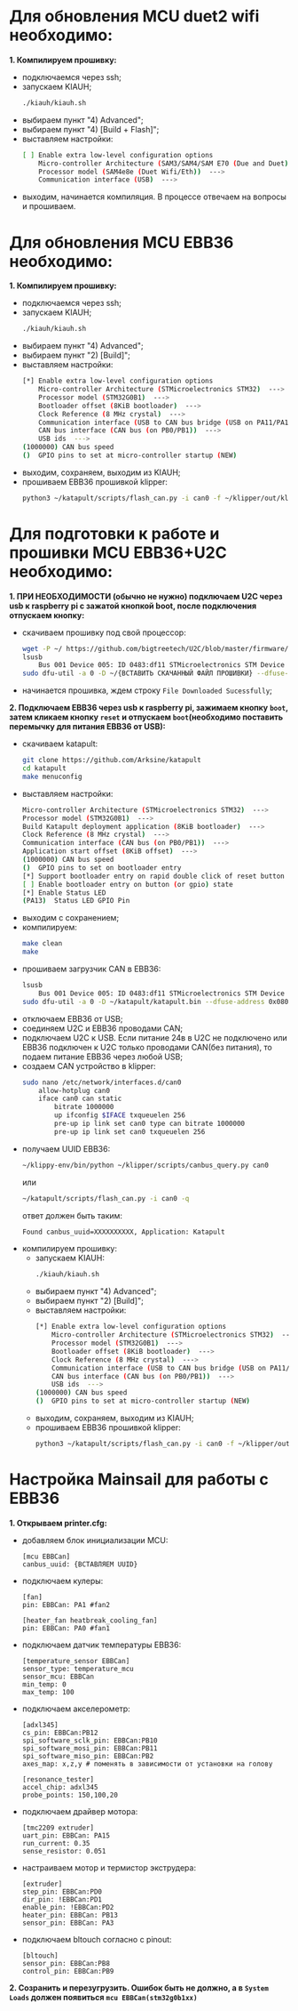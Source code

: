 # Для обновления MCU duet2 wifi необходимо:  

**1. Компилируем прошивку:**  
   - подключаемся через ssh;  
   - запускаем KIAUH;  
     ```bash
     ./kiauh/kiauh.sh
     ```  
   - выбираем пункт "4) Advanced";  
   - выбираем пункт "4) [Build + Flash]";  
   - выставляем настройки:  
     ```bash
     [ ] Enable extra low-level configuration options
         Micro-controller Architecture (SAM3/SAM4/SAM E70 (Due and Duet))  --->
         Processor model (SAM4e8e (Duet Wifi/Eth))  --->
         Communication interface (USB)  --->
      ```  
   - выходим, начинается компиляция. В процессе отвечаем на вопросы и прошиваем.  

# Для обновления MCU EBB36 необходимо:  

**1. Компилируем прошивку:**  
   - подключаемся через ssh;
   - запускаем KIAUH;  
     ```bash 
     ./kiauh/kiauh.sh
     ```  
   - выбираем пункт "4) Advanced";  
   - выбираем пункт "2) [Build]";  
   - выставляем настройки:  
     ```bash
     [*] Enable extra low-level configuration options
         Micro-controller Architecture (STMicroelectronics STM32)  --->
         Processor model (STM32G0B1)  --->
         Bootloader offset (8KiB bootloader)  --->
         Clock Reference (8 MHz crystal)  --->
         Communication interface (USB to CAN bus bridge (USB on PA11/PA12))  --->
         CAN bus interface (CAN bus (on PB0/PB1))  --->
         USB ids  --->
     (1000000) CAN bus speed
     ()  GPIO pins to set at micro-controller startup (NEW)
     ```  
  - выходим, сохраняем, выходим из KIAUH;  
  - прошиваем EBB36 прошивкой klipper:  
    ```bash
    python3 ~/katapult/scripts/flash_can.py -i can0 -f ~/klipper/out/klipper.bin -u {ВСТАВЛЯЕМ UUID}
    ```

# Для подготовки к работе и прошивки MCU EBB36+U2C необходимо:  

**1. ПРИ НЕОБХОДИМОСТИ (обычно не нужно) подключаем U2C через usb к raspberry pi с зажатой кнопкой boot, после подключения отпускаем кнопку:**  
   - скачиваем прошивку под свой процессор:  
     ```bash
     wget -P ~/ https://github.com/bigtreetech/U2C/blob/master/firmware/{ВСТАВИТЬ НЕОБХОДИМЫЙ ФАЙЛ ПРОШИВКИ}
     lsusb
         Bus 001 Device 005: ID 0483:df11 STMicroelectronics STM Device in DFU Mode
     sudo dfu-util -a 0 -D ~/{ВСТАВИТЬ СКАЧАННЫЙ ФАЙЛ ПРОШИВКИ} --dfuse-address 0x08000000:force:mass-erase:leave -d {ВСТАВИТЬ ID ИЗ КОМАНДЫ lsusb}
     ```  
   - начинается прошивка, ждем строку ```File Downloaded Sucessfully```;  
   
**2. Подключаем EBB36 через usb к raspberry pi, зажимаем кнопку ```boot```, затем кликаем кнопку ```reset``` и отпускаем ```boot```(необходимо поставить перемычку для питания EBB36 от USB):**  
   - скачиваем katapult:  
     ```bash
     git clone https://github.com/Arksine/katapult
     cd katapult
     make menuconfig
     ```
   - выставляем настройки:  
     ```bash
     Micro-controller Architecture (STMicroelectronics STM32)  --->
     Processor model (STM32G0B1)  --->
     Build Katapult deployment application (8KiB bootloader)  --->
     Clock Reference (8 MHz crystal)  --->
     Communication interface (CAN bus (on PB0/PB1))  --->
     Application start offset (8KiB offset)  --->
     (1000000) CAN bus speed
     ()  GPIO pins to set on bootloader entry
     [*] Support bootloader entry on rapid double click of reset button
     [ ] Enable bootloader entry on button (or gpio) state
     [*] Enable Status LED
     (PA13)  Status LED GPIO Pin
     ```  
   - выходим с сохранением;  
   - компилируем:  
     ```bash
     make clean
     make
     ```  
   - прошиваем загрузчик CAN в EBB36:
     ```bash
     lsusb
         Bus 001 Device 005: ID 0483:df11 STMicroelectronics STM Device in DFU Mode
     sudo dfu-util -a 0 -D ~/katapult/katapult.bin --dfuse-address 0x08000000:force:mass-erase:leave -d {ВСТАВИТЬ ID ИЗ КОМАНДЫ lsusb}
     ```  
   - отключаем EBB36 от USB;  
   - соединяем U2C и EBB36 проводами CAN;  
   - подключаем U2C к USB. Если питание 24в в U2C не подключено или EBB36 подключен к U2C только проводами CAN(без питания), то подаем питание EBB36 через любой USB;  
   - создаем CAN устройство в klipper:  
     ```bash
     sudo nano /etc/network/interfaces.d/can0
         allow-hotplug can0
         iface can0 can static
             bitrate 1000000
             up ifconfig $IFACE txqueuelen 256
             pre-up ip link set can0 type can bitrate 1000000
             pre-up ip link set can0 txqueuelen 256

     ```  
   - получаем UUID EBB36:  
     ```bash
     ~/klippy-env/bin/python ~/klipper/scripts/canbus_query.py can0
     ```
     или  
     ```bash
     ~/katapult/scripts/flash_can.py -i can0 -q
     ```  
     ответ должен быть таким:  
     ```bash
     Found canbus_uuid=XXXXXXXXXX, Application: Katapult
     ```  
   - компилируем прошивку:   
     - запускаем KIAUH:  
       ```bash 
       ./kiauh/kiauh.sh
       ```  
     - выбираем пункт "4) Advanced";  
     - выбираем пункт "2) [Build]";  
     - выставляем настройки:  
       ```bash
       [*] Enable extra low-level configuration options
           Micro-controller Architecture (STMicroelectronics STM32)  --->
           Processor model (STM32G0B1)  --->
           Bootloader offset (8KiB bootloader)  --->
           Clock Reference (8 MHz crystal)  --->
           Communication interface (USB to CAN bus bridge (USB on PA11/PA12))  --->
           CAN bus interface (CAN bus (on PB0/PB1))  --->
           USB ids  --->
       (1000000) CAN bus speed
       ()  GPIO pins to set at micro-controller startup (NEW)
       ```  
     - выходим, сохраняем, выходим из KIAUH;  
     - прошиваем EBB36 прошивкой klipper:  
       ```bash
       python3 ~/katapult/scripts/flash_can.py -i can0 -f ~/klipper/out/klipper.bin -u {ВСТАВЛЯЕМ UUID}
       ```  

# Настройка Mainsail для работы с EBB36  

**1. Открываем printer.cfg:**  
   - добавляем блок инициализации MCU:  
     ```
     [mcu EBBCan]
     canbus_uuid: {ВСТАВЛЯЕМ UUID}
     ```  
   - подключаем кулеры:  
     ```
     [fan]
     pin: EBBCan: PA1 #fan2

     [heater_fan heatbreak_cooling_fan]
     pin: EBBCan: PA0 #fan1
     ```  
   - подключаем датчик температуры EBB36:  
     ```
     [temperature_sensor EBBCan]
     sensor_type: temperature_mcu
     sensor_mcu: EBBCan
     min_temp: 0
     max_temp: 100
     ```  
   - подключаем акселерометр:  
     ```
     [adxl345]
     cs_pin: EBBCan:PB12
     spi_software_sclk_pin: EBBCan:PB10
     spi_software_mosi_pin: EBBCan:PB11
     spi_software_miso_pin: EBBCan:PB2
     axes_map: x,z,y # поменять в зависимости от установки на голову

     [resonance_tester]
     accel_chip: adxl345
     probe_points: 150,100,20
     ```  
   - подключаем драйвер мотора:  
     ```
     [tmc2209 extruder]
     uart_pin: EBBCan: PA15
     run_current: 0.35
     sense_resistor: 0.051
     ```  
   - настраиваем мотор и термистор экструдера:  
     ```
     [extruder]
     step_pin: EBBCan:PD0
     dir_pin: !EBBCan:PD1
     enable_pin: !EBBCan:PD2
     heater_pin: EBBCan: PB13
     sensor_pin: EBBCan: PA3
     ```  
   - подключаем bltouch согласно с pinout:  
     ```
     [bltouch]
     sensor_pin: EBBCan:PB8
     control_pin: EBBCan:PB9
     ```  
**2. Созранить и перезугрузить. Ошибок быть не должно, а в ```System Loads``` должен появиться ```mcu EBBCan(stm32g0b1xx)```**  